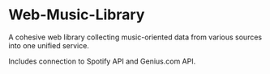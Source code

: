 # Web-Music-Library

A cohesive web library collecting music-oriented data from various sources into one unified service.

Includes connection to Spotify API and Genius.com API.

